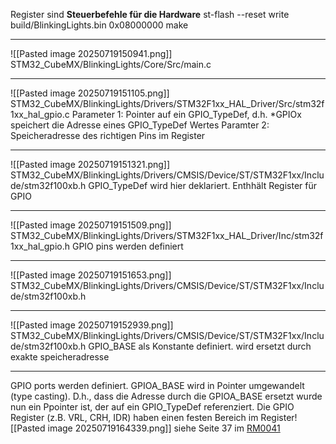 Register sind **Steuerbefehle für die Hardware**
st-flash --reset write build/BlinkingLights.bin 0x08000000
make

---
![[Pasted image 20250719150941.png]]
STM32_CubeMX/BlinkingLights/Core/Src/main.c

---
![[Pasted image 20250719151105.png]]
STM32_CubeMX/BlinkingLights/Drivers/STM32F1xx_HAL_Driver/Src/stm32f1xx_hal_gpio.c
Parameter 1: Pointer auf ein GPIO_TypeDef, d.h. *GPIOx speichert die Adresse eines GPIO_TypeDef Wertes
Paramter 2: Speicheradresse des richtigen Pins im Register

---
![[Pasted image 20250719151321.png]]
STM32_CubeMX/BlinkingLights/Drivers/CMSIS/Device/ST/STM32F1xx/Include/stm32f100xb.h
GPIO_TypeDef wird hier deklariert. Enthhält Register für GPIO

---
![[Pasted image 20250719151509.png]]
STM32_CubeMX/BlinkingLights/Drivers/STM32F1xx_HAL_Driver/Inc/stm32f1xx_hal_gpio.h
GPIO pins werden definiert

---
![[Pasted image 20250719151653.png]]
STM32_CubeMX/BlinkingLights/Drivers/CMSIS/Device/ST/STM32F1xx/Include/stm32f100xb.h

---
![[Pasted image 20250719152939.png]]
STM32_CubeMX/BlinkingLights/Drivers/CMSIS/Device/ST/STM32F1xx/Include/stm32f100xb.h
GPIO_BASE als Konstante definiert. wird ersetzt durch exakte speicheradresse

---
GPIO ports werden definiert. GPIOA_BASE wird in Pointer umgewandelt (type casting). D.h., dass die Adresse durch die GPIOA_BASE ersetzt wurde nun ein Ppointer ist, der auf ein GPIO_TypeDef referenziert. Die GPIO Register (z.B. VRL, CRH, IDR) haben einen festen Bereich im Register![[Pasted image 20250719164339.png]]
siehe Seite 37 im [RM0041](file:///home/ishak/Downloads/rm0041-stm32f100xx-advanced-armbased-32bit-mcus-stmicroelectronics-1.pdf)